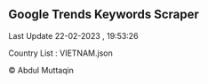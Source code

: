 

## Google Trends Keywords Scraper 
 
Last Update 22-02-2023 , 19:53:26

Country List :
VIETNAM.json



© Abdul Muttaqin 
